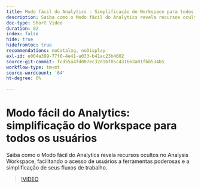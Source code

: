 ```yaml
---
title: Modo fácil do Analytics - Simplificação do Workspace para todos os usuários
description: Saiba como o Modo fácil do Analytics revela recursos ocultos no Analysis Workspace, facilitando o acesso de usuários a ferramentas poderosas e a simplificação de seus fluxos de trabalho.
doc-type: Short Video
duration: 82
index: false
hide: true
hidefromtoc: true
recommendations: noCatalog, noDisplay
exl-id: e004a399-77f0-4e41-a033-b41ac23b4602
source-git-commit: fcd55a4fd007ec32d1bf05c431663a01fbb534b5
workflow-type: tm+mt
source-wordcount: '64'
ht-degree: 0%

---
```


# Modo fácil do Analytics: simplificação do Workspace para todos os usuários

Saiba como o Modo fácil do Analytics revela recursos ocultos no Analysis Workspace, facilitando o acesso de usuários a ferramentas poderosas e a simplificação de seus fluxos de trabalho.

<!-- 62_S102_3442449_82_analytics-easy-mode-simplifying-workspace-for-all-users -->
>[!VIDEO](https://video.tv.adobe.com/v/3458343/?learn=on&enablevpops=true)
